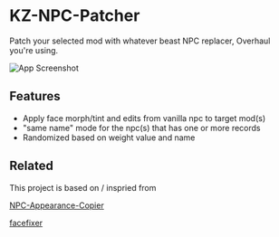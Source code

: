 
# KZ-NPC-Patcher

Patch your selected mod with whatever beast NPC replacer, Overhaul you're using.




![App Screenshot](https://i.imgur.com/1YkoPQp.png)

  
## Features

- Apply face morph/tint and edits from vanilla npc to target mod(s)
- "same name" mode for the npc(s) that has one or more records 
- Randomized based on weight value and name

  
## Related

This project is based on / inspried from

[NPC-Appearance-Copier](https://github.com/Piranha91/NPC-Appearance-Copier)

[facefixer](https://github.com/Synthesis-Collective/facefixer)
  
